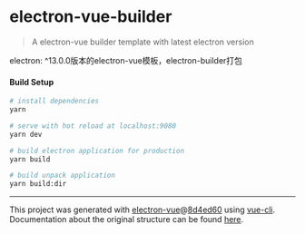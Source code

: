 <!--
 * @Author: Ceoifung
 * @Date: 2022-04-29 16:27:18
 * @LastEditTime: 2022-04-29 16:38:39
 * @LastEditors: Ceoifung
 * @Description: 
 * XiaoRGEEK All Rights Reserved, Powered by Ceoifung
-->
# electron-vue-builder

> A electron-vue builder template with latest electron version

electron: ^13.0.0版本的electron-vue模板，electron-builder打包

#### Build Setup

``` bash
# install dependencies
yarn

# serve with hot reload at localhost:9080
yarn dev

# build electron application for production
yarn build

# build unpack application
yarn build:dir

```

---

This project was generated with [electron-vue](https://github.com/SimulatedGREG/electron-vue)@[8d4ed60](https://github.com/SimulatedGREG/electron-vue/tree/8d4ed607d65300381a8f47d97923eb07832b1a9a) using [vue-cli](https://github.com/vuejs/vue-cli). Documentation about the original structure can be found [here](https://simulatedgreg.gitbooks.io/electron-vue/content/index.html).
